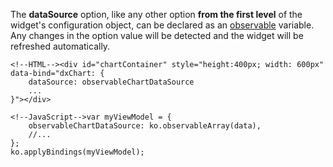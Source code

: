 The **dataSource** option, like any other option **from the first level** of the widget's configuration object, can be declared as an [observable](https://knockoutjs.com/documentation/observableArrays.html) variable. Any changes in the option value will be detected and the widget will be refreshed automatically.

    <!--HTML--><div id="chartContainer" style="height:400px; width: 600px" data-bind="dxChart: {
		dataSource: observableChartDataSource
		...
	}"></div>

<!---->

    <!--JavaScript-->var myViewModel = {
        observableChartDataSource: ko.observableArray(data),
        //...
    };
    ko.applyBindings(myViewModel);